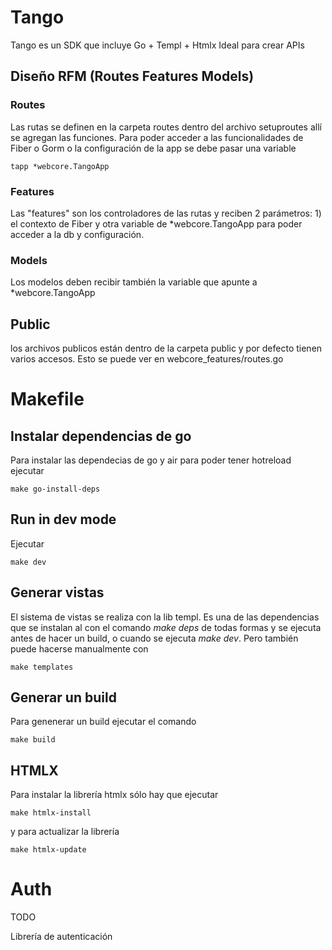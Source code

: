 # Tango

Tango es un SDK que incluye Go + Templ + Htmlx
Ideal para crear APIs

## Diseño RFM (Routes Features Models)

### Routes

Las rutas se definen en la carpeta routes dentro del archivo setuproutes allí se agregan las funciones. Para poder acceder a las funcionalidades de Fiber o Gorm o la configuración de la app se debe pasar una variable

    tapp *webcore.TangoApp

### Features

Las "features" son los controladores de las rutas y reciben 2 parámetros: 1) el contexto de Fiber y otra variable de *webcore.TangoApp para poder acceder a la db y configuración.

### Models

Los modelos deben recibir también la variable que apunte a *webcore.TangoApp

## Public

los archivos publicos están dentro de la carpeta public y por defecto tienen varios accesos. Esto se puede ver en webcore_features/routes.go

# Makefile

## Instalar dependencias de go

Para instalar las dependecias de go y air para poder tener hotreload ejecutar

    make go-install-deps

## Run in dev mode

Ejecutar

    make dev

## Generar vistas

El sistema de vistas se realiza con la lib templ. Es una de las dependencias que se instalan al con el comando _make deps_ de todas formas y se ejecuta antes de hacer un build, o cuando se ejecuta _make dev_.
Pero también puede hacerse manualmente con

    make templates

## Generar un build

Para genenerar un build ejecutar el comando

    make build


## HTMLX

Para instalar la librería htmlx sólo hay que ejecutar

    make htmlx-install

y para actualizar la librería

    make htmlx-update

# Auth

TODO

Librería de autenticación